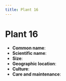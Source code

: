 ```yaml
---
title: Plant 16
---
```

# Plant 16

- **Common name**:
- **Scientific name**:
- **Size**:
- **Geographic location**:
- **Culture**:
- **Care and maintenance**:
